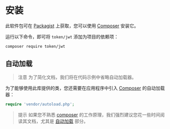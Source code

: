 # 安装

此软件包可在 [Packagist](https://packagist.org/packages/token/jwt) 上获取，您可以使用 [Composer](https://getcomposer.org) 安装它。

运行以下命令，即可将 `token/jwt` 添加为项目的依赖项：

```sh
composer require token/jwt
```

## 自动加载

> 注意
> 为了简化文档，我们将在代码示例中省略自动加载器。

为了能够使用此库提供的类，您还需要在应用程序中引入 [Composer](https://getcomposer.org) 的自动加载器：

```php
require 'vendor/autoload.php';
```

> 提示
> 如果您不熟悉 [composer](https://getcomposer.org) 的工作原理，我们强烈建议您花一些时间阅读其文档，尤其是 [自动加载](https://getcomposer.org/doc/01-basic-usage.md#autoloading) 部分。

